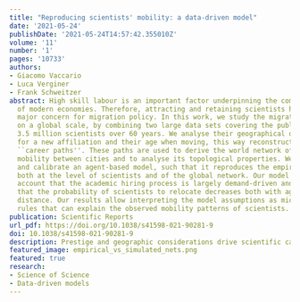 ```yaml
---
title: "Reproducing scientists' mobility: a data-driven model"
date: '2021-05-24'
publishDate: '2021-05-24T14:57:42.355010Z'
volume: '11'
number: '1'
pages: '10733'
authors:
- Giacomo Vaccario
- Luca Verginer
- Frank Schweitzer
abstract: High skill labour is an important factor underpinning the competitive advantage
  of modern economies. Therefore, attracting and retaining scientists has become a
  major concern for migration policy. In this work, we study the migration of scientists
  on a global scale, by combining two large data sets covering the publications of
  3.5 million scientists over 60 years. We analyse their geographical distances moved
  for a new affiliation and their age when moving, this way reconstructing their geographical
  ``career paths''. These paths are used to derive the world network of scientists'
  mobility between cities and to analyse its topological properties. We further develop
  and calibrate an agent-based model, such that it reproduces the empirical findings
  both at the level of scientists and of the global network. Our model takes into
  account that the academic hiring process is largely demand-driven and demonstrates
  that the probability of scientists to relocate decreases both with age and with
  distance. Our results allow interpreting the model assumptions as micro-based decision
  rules that can explain the observed mobility patterns of scientists.
publication: Scientific Reports
url_pdf: https://doi.org/10.1038/s41598-021-90281-9
doi: 10.1038/s41598-021-90281-9
description: Prestige and geographic considerations drive scientific careers.
featured_image: empirical_vs_simulated_nets.png
featured: true
research:
- Science of Science
- Data-driven models
---
```

